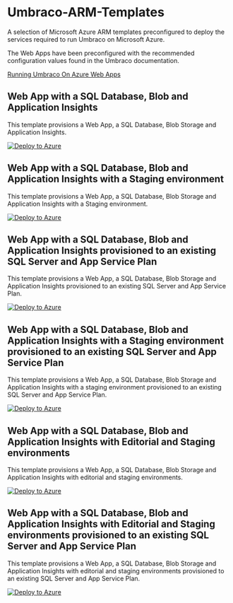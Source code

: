 # Umbraco-ARM-Templates

A selection of Microsoft Azure ARM templates preconfigured to deploy the services required to run Umbraco on Microsoft Azure.

The Web Apps have been preconfigured with the recommended configuration values found in the Umbraco documentation.

[Running Umbraco On Azure Web Apps](https://docs.umbraco.com/umbraco-cms/fundamentals/setup/server-setup/azure-web-apps)

## Web App with a SQL Database, Blob and Application Insights
This template provisions a Web App, a SQL Database, Blob Storage and Application Insights.

[![Deploy to Azure](https://aka.ms/deploytoazurebutton)](https://portal.azure.com/#create/Microsoft.Template/uri/https%3A%2F%2Fraw.githubusercontent.com%2FMoriyama-Umbraco%2FUmbraco-ARM-Templates%2Fmain%2FSingle%2520Project%2Fazuredeploy.json)

## Web App with a SQL Database, Blob and Application Insights with a Staging environment
This template provisions a Web App, a SQL Database, Blob Storage and Application Insights with a Staging environment.

[![Deploy to Azure](https://aka.ms/deploytoazurebutton)](https://portal.azure.com/#create/Microsoft.Template/uri/https%3A%2F%2Fraw.githubusercontent.com%2FMoriyama-Umbraco%2FUmbraco-ARM-Templates%2Fmain%2FSingle%2520Project%2520%252B%2520Staging%2Fazuredeploy.json)

## Web App with a SQL Database, Blob and Application Insights provisioned to an existing SQL Server and App Service Plan
This template provisions a Web App, a SQL Database, Blob Storage and Application Insights provisioned to an existing SQL Server and App Service Plan.

[![Deploy to Azure](https://aka.ms/deploytoazurebutton)](https://portal.azure.com/#create/Microsoft.Template/uri/https%3A%2F%2Fraw.githubusercontent.com%2FMoriyama-Umbraco%2FUmbraco-ARM-Templates%2Fmain%2FSingle%2520Project%2520-%2520Existing%2520Resources%2Fazuredeploy.json)

## Web App with a SQL Database, Blob and Application Insights with a Staging environment provisioned to an existing SQL Server and App Service Plan
This template provisions a Web App, a SQL Database, Blob Storage and Application Insights with a staging environment provisioned to an existing SQL Server and App Service Plan.

[![Deploy to Azure](https://aka.ms/deploytoazurebutton)](https://portal.azure.com/#create/Microsoft.Template/uri/https%3A%2F%2Fraw.githubusercontent.com%2FMoriyama-Umbraco%2FUmbraco-ARM-Templates%2Fmain%2FSingle%2520Project%2520%252B%2520Staging%2520-%2520Existing%2520Resources%2Fazuredeploy.json)

## Web App with a SQL Database, Blob and Application Insights with Editorial and Staging environments
This template provisions a Web App, a SQL Database, Blob Storage and Application Insights with editorial and staging environments.

[![Deploy to Azure](https://aka.ms/deploytoazurebutton)](https://portal.azure.com/#create/Microsoft.Template/uri/https%3A%2F%2Fraw.githubusercontent.com%2FMoriyama-Umbraco%2FUmbraco-ARM-Templates%2Fmain%2FSingle%20Project%20%2B%20Editorial%20%2B%20Staging%2Fazuredeploy.json)


## Web App with a SQL Database, Blob and Application Insights with Editorial and Staging environments provisioned to an existing SQL Server and App Service Plan
This template provisions a Web App, a SQL Database, Blob Storage and Application Insights with editorial and staging environments provisioned to an existing SQL Server and App Service Plan.

[![Deploy to Azure](https://aka.ms/deploytoazurebutton)](https://portal.azure.com/#create/Microsoft.Template/uri/https%3A%2F%2Fraw.githubusercontent.com%2FMoriyama-Umbraco%2FUmbraco-ARM-Templates%2Fmain%2FSingle%20Project%20%2B%20Editorial%20%2B%20Staging%20-%20Existing%20Resources%2Fazuredeploy.json)
